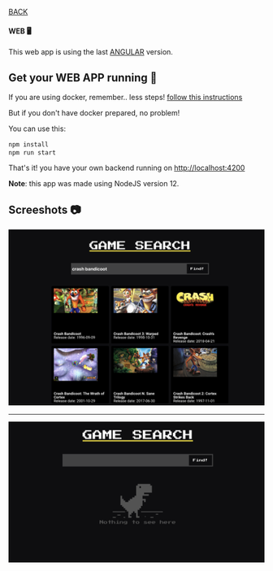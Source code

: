 [BACK](../README.md)

#### WEB 🖥️

This web app is using the last [ANGULAR](https://angular.io) version.

## Get your WEB APP running 🏃

If you are using docker, remember.. less steps! [follow this instructions](../README.md)

But if you don't have docker prepared, no problem!

You can use this:
```
npm install
npm run start
```

That's it! you have your own backend running on [http://localhost:4200](http://localhost:4200)

**Note**: this app was made using NodeJS version 12.

## Screeshots 📷

![sekg-game-search](screenshots/search.png)
____
![sekg-game-search](screenshots/empty.png)
